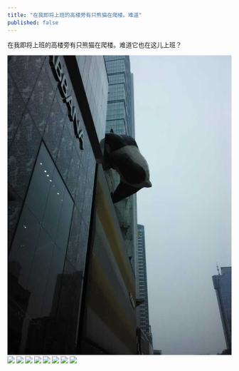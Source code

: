 ```yaml
---
title: "在我即将上班的高楼旁有只熊猫在爬楼。难道"
published: false
---
```

在我即将上班的高楼旁有只熊猫在爬楼。难道它也在这儿上班？

![](./1.jpg)
![](./2.jpg)
![](./3.jpg)
![](./4.jpg)
![](./5.jpg)
![](./6.jpg)
![](./7.jpg)
![](./8.jpg)
![](./9.jpg)
